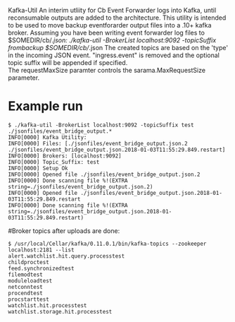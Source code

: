 Kafka-Util
An interim utliity for Cb Event Forwarder logs into Kafka, until reconsumable outputs are added to the architecture. 
This utility is intended to be used to move backup eventforarder output files into a .10+ kafka broker. 
Assuming you have been writing event forwarder log files to $SOMEDIR/cb/*.json: 
./kafka-util -BrokerList localhost:9092 -topicSuffix frombackup $SOMEDIR/cb/*.json
The created topics are based on the 'type' in the incoming JSON event. "ingress.event" is removed and the optional topic suffix will be appended if specified.  
The requestMaxSize paramter controls the sarama.MaxRequestSize parameter.

# Example run
```
$ ./kafka-util -BrokerList localhost:9092 -topicSuffix test ./jsonfiles/event_bridge_output.*  
INFO[0000] Kafka Utility:                               
INFO[0000] Files: [./jsonfiles/event_bridge_output.json.2 ./jsonfiles/event_bridge_output.json.2018-01-03T11:55:29.849.restart] 
INFO[0000] Brokers: [localhost:9092]                    
INFO[0000] Topic_Suffix: test                           
INFO[0000] Setup Ok                                     
INFO[0000] Opened file ./jsonfiles/event_bridge_output.json.2 
INFO[0000] Done scanning file %!(EXTRA string=./jsonfiles/event_bridge_output.json.2) 
INFO[0000] Opened file ./jsonfiles/event_bridge_output.json.2018-01-03T11:55:29.849.restart 
INFO[0000] Done scanning file %!(EXTRA string=./jsonfiles/event_bridge_output.json.2018-01-03T11:55:29.849.restart) 
```

#Broker topics after uploads are done:
```
$ /usr/local/Cellar/kafka/0.11.0.1/bin/kafka-topics --zookeeper localhost:2181 --list
alert.watchlist.hit.query.processtest
childproctest
feed.synchronizedtest
filemodtest
moduleloadtest
netconntest
procendtest
procstarttest
watchlist.hit.processtest
watchlist.storage.hit.processtest
```






